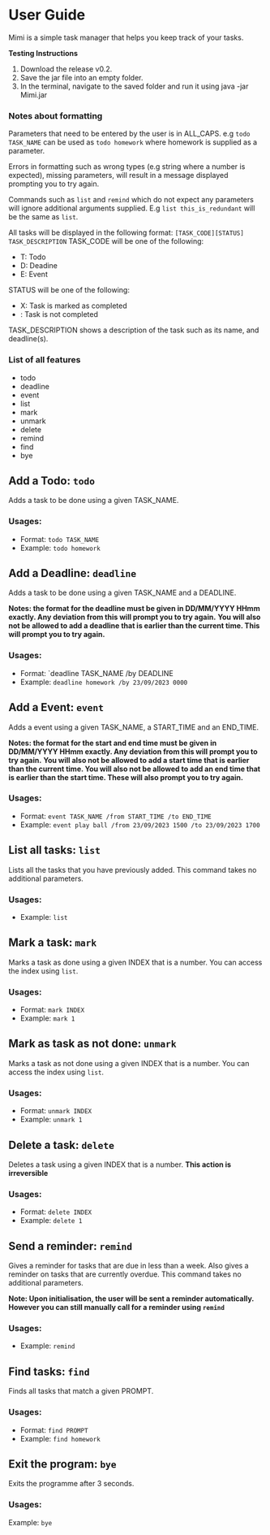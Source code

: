 # User Guide
Mimi is a simple task manager that helps you keep track of your tasks.

**Testing Instructions**
1. Download the release v0.2.
2. Save the jar file into an empty folder.
3. In the terminal, navigate to the saved folder and run it using java -jar Mimi.jar

### Notes about formatting
Parameters that need to be entered by the user is in ALL_CAPS. 
  e.g `todo TASK_NAME` can be used as `todo homework` where homework is supplied as a parameter.

Errors in formatting such as wrong types (e.g string where a number is expected), missing parameters, will result in a message displayed prompting you to try again.

Commands such as `list` and `remind` which do not expect any parameters will ignore additional arguments supplied. E.g `list this_is_redundant` will be the same as `list`.

All tasks will be displayed in the following format: `[TASK_CODE][STATUS] TASK_DESCRIPTION`
  TASK_CODE will be one of the following:
  - T: Todo
  - D: Deadine
  - E: Event

  STATUS will be one of the following:
  - X: Task is marked as completed
  -   : Task is not completed

  TASK_DESCRIPTION shows a description of the task such as its name, and deadline(s).


### List of all features
- todo
- deadline
- event
- list
- mark
- unmark
- delete
- remind
- find
- bye

## Add a Todo: `todo`

Adds a task to be done using a given TASK_NAME.

### Usages:
- Format: `todo TASK_NAME`
- Example: `todo homework`

## Add a Deadline: `deadline`

Adds a task to be done using a given TASK_NAME and a DEADLINE.

**Notes: the format for the deadline must be given in DD/MM/YYYY HHmm exactly. Any deviation from this will prompt you to try again.**
**You will also not be allowed to add a deadline that is earlier than the current time. This will prompt you to try again.**

### Usages:
- Format: `deadline TASK_NAME /by DEADLINE
- Example: `deadline homework /by 23/09/2023 0000`

## Add a Event: `event`

Adds a event using a given TASK_NAME, a START_TIME and an END_TIME.

**Notes: the format for the start and end time must be given in DD/MM/YYYY HHmm exactly. Any deviation from this will prompt you to try again.**
**You will also not be allowed to add a start time that is earlier than the current time. You will also not be allowed to add an end time that is earlier than the start time. These will also prompt you to try again.**

### Usages:
- Format: `event TASK_NAME /from START_TIME /to END_TIME`
- Example: `event play ball /from 23/09/2023 1500 /to 23/09/2023 1700`

## List all tasks: `list`

Lists all the tasks that you have previously added. This command takes no additional parameters.

### Usages:
- Example: `list`

## Mark a task: `mark`

Marks a task as done using a given INDEX that is a number. You can access the index using `list`.

### Usages:
- Format: `mark INDEX`
- Example: `mark 1`

## Mark as task as not done: `unmark`

Marks a task as not done using a given INDEX that is a number. You can access the index using `list`.

### Usages:
- Format: `unmark INDEX`
- Example: `unmark 1`

## Delete a task: `delete`

Deletes a task using a given INDEX that is a number. **This action is irreversible**

### Usages:
- Format: `delete INDEX`
- Example: `delete 1`

## Send a reminder: `remind`

Gives a reminder for tasks that are due in less than a week. Also gives a reminder on tasks that are currently overdue. This command takes no additional parameters.

**Note: Upon initialisation, the user will be sent a reminder automatically. However you can still manually call for a reminder using `remind`**

### Usages:
- Example: `remind`

## Find tasks: `find`

Finds all tasks that match a given PROMPT. 

### Usages:
- Format: `find PROMPT`
- Example: `find homework`

## Exit the program: `bye`

Exits the programme after 3 seconds.

### Usages:
Example: `bye`


